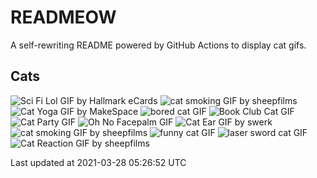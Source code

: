 # READMEOW

A self-rewriting README powered by GitHub Actions to display cat gifs.

## Cats

![Sci Fi Lol GIF by Hallmark eCards](https://media1.giphy.com/media/BzyTuYCmvSORqs1ABM/200.gif?cid=a0cc1d5418lr9lf7hn6cebfi967ixm36nypqd62ov8pe3xhc&rid=200.gif)
![cat smoking GIF by sheepfilms](https://media3.giphy.com/media/3o6Zt481isNVuQI1l6/200.gif?cid=a0cc1d5418lr9lf7hn6cebfi967ixm36nypqd62ov8pe3xhc&rid=200.gif)
![Cat Yoga GIF by MakeSpace](https://media0.giphy.com/media/xUPGcyi4YxcZp8dWZq/200.gif?cid=a0cc1d5418lr9lf7hn6cebfi967ixm36nypqd62ov8pe3xhc&rid=200.gif)
![bored cat GIF](https://media0.giphy.com/media/mlvseq9yvZhba/200.gif?cid=a0cc1d5418lr9lf7hn6cebfi967ixm36nypqd62ov8pe3xhc&rid=200.gif)
![Book Club Cat GIF](https://media3.giphy.com/media/1iu8uG2cjYFZS6wTxv/200.gif?cid=a0cc1d5418lr9lf7hn6cebfi967ixm36nypqd62ov8pe3xhc&rid=200.gif)
![Cat Party GIF](https://media4.giphy.com/media/jpbnoe3UIa8TU8LM13/200.gif?cid=a0cc1d5418lr9lf7hn6cebfi967ixm36nypqd62ov8pe3xhc&rid=200.gif)
![Oh No Facepalm GIF](https://media4.giphy.com/media/yFQ0ywscgobJK/200.gif?cid=a0cc1d5418lr9lf7hn6cebfi967ixm36nypqd62ov8pe3xhc&rid=200.gif)
![Cat Ear GIF by swerk](https://media1.giphy.com/media/MCfhrrNN1goH6/200.gif?cid=a0cc1d5418lr9lf7hn6cebfi967ixm36nypqd62ov8pe3xhc&rid=200.gif)
![cat smoking GIF by sheepfilms](https://media0.giphy.com/media/l0ExdMHUDKteztyfe/200.gif?cid=a0cc1d5418lr9lf7hn6cebfi967ixm36nypqd62ov8pe3xhc&rid=200.gif)
![funny cat GIF](https://media4.giphy.com/media/13CoXDiaCcCoyk/200.gif?cid=a0cc1d5418lr9lf7hn6cebfi967ixm36nypqd62ov8pe3xhc&rid=200.gif)
![laser sword cat GIF](https://media2.giphy.com/media/q1MeAPDDMb43K/200.gif?cid=a0cc1d5418lr9lf7hn6cebfi967ixm36nypqd62ov8pe3xhc&rid=200.gif)
![Cat Reaction GIF by sheepfilms](https://media4.giphy.com/media/1KoN1DMBnCMWk/200.gif?cid=a0cc1d5418lr9lf7hn6cebfi967ixm36nypqd62ov8pe3xhc&rid=200.gif)


Last updated at 2021-03-28 05:26:52 UTC